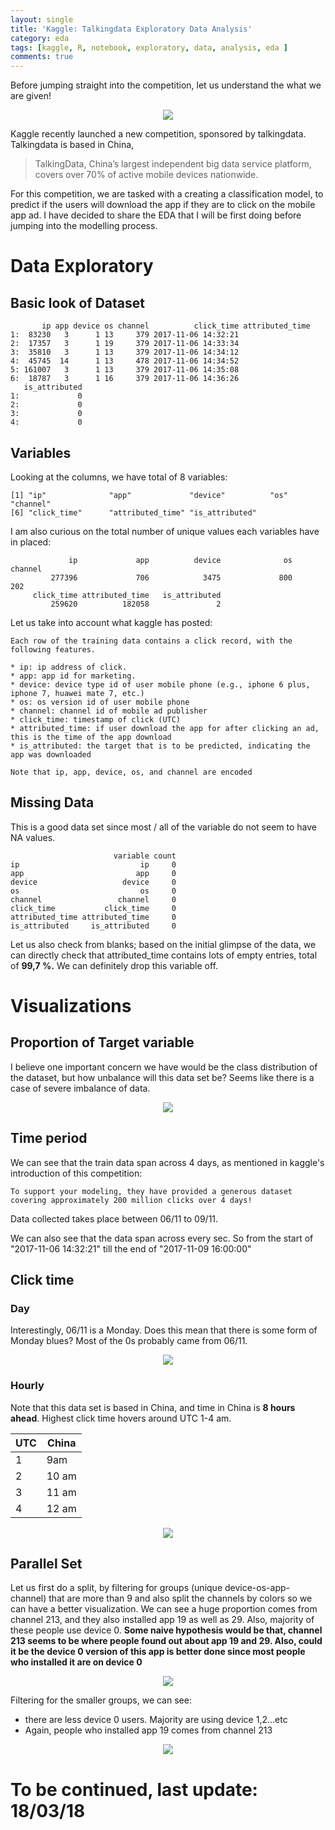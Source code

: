 ```yaml
---
layout: single
title: 'Kaggle: Talkingdata Exploratory Data Analysis'
category: eda
tags: [kaggle, R, notebook, exploratory, data, analysis, eda ]
comments: true
---
```


Before jumping straight into the competition, let us understand the what we are given!

<script src="https://cdn.mathjax.org/mathjax/latest/MathJax.js?config=TeX-AMS-MML_HTMLorMML" type="text/javascript"></script>


<center><img src="https://kaggle2.blob.core.windows.net/competitions/kaggle/5340/logos/front_page.png"></center>


Kaggle recently launched a new competition, sponsored by talkingdata. Talkingdata is based in China, 

> TalkingData, China’s largest independent big data service platform, covers over 70% of active mobile devices nationwide.

For this competition, we are tasked with a creating a classification model, to predict if the users will download the app if they are to click on the mobile app ad. I have decided to share the EDA that I will be first doing before jumping into the modelling process. 

# Data Exploratory 

## Basic look of Dataset 

```text
       ip app device os channel          click_time attributed_time
1:  83230   3      1 13     379 2017-11-06 14:32:21                
2:  17357   3      1 19     379 2017-11-06 14:33:34                
3:  35810   3      1 13     379 2017-11-06 14:34:12                
4:  45745  14      1 13     478 2017-11-06 14:34:52                
5: 161007   3      1 13     379 2017-11-06 14:35:08                
6:  18787   3      1 16     379 2017-11-06 14:36:26                
   is_attributed
1:             0
2:             0
3:             0
4:             0
```

## Variables

Looking at the columns, we have total of 8 variables: 

```text
[1] "ip"              "app"             "device"          "os"              "channel"        
[6] "click_time"      "attributed_time" "is_attributed"  
```

I am also curious on the total number of unique values each variables have in placed: 

```text
             ip             app          device              os         channel 
         277396             706            3475             800             202 
     click_time attributed_time   is_attributed 
         259620          182058               2 
```
             
Let us take into account what kaggle has posted:  


```text 
Each row of the training data contains a click record, with the following features.

* ip: ip address of click.
* app: app id for marketing.
* device: device type id of user mobile phone (e.g., iphone 6 plus, iphone 7, huawei mate 7, etc.)
* os: os version id of user mobile phone
* channel: channel id of mobile ad publisher
* click_time: timestamp of click (UTC)
* attributed_time: if user download the app for after clicking an ad, this is the time of the app download
* is_attributed: the target that is to be predicted, indicating the app was downloaded

Note that ip, app, device, os, and channel are encoded
```


## Missing Data 

This is a good data set since most / all of the variable do not seem to have NA values.

```text 
                       variable count
ip                           ip     0
app                         app     0
device                   device     0
os                           os     0
channel                 channel     0
click_time           click_time     0
attributed_time attributed_time     0
is_attributed     is_attributed     0
```

Let us also check from blanks; based on the initial glimpse of the data, we can directly check that attributed_time contains lots of empty entries, total of **99,7 %.** We can definitely drop this variable off.  

# Visualizations


## Proportion of Target variable 

I believe one important concern we have would be the class distribution of the dataset, but how unbalance will this data set be? Seems like there is a case of severe imbalance of data.

<center><img src="/images/talkingdata_charts/chart1.png?style=centerme"></center>

## Time period 

We can see that the train data span across 4 days, as mentioned in kaggle's introduction of this competition: 

>
    To support your modeling, they have provided a generous dataset covering approximately 200 million clicks over 4 days!


Data collected takes place between 06/11 to 09/11. 

We can also see that the data span across every sec. 
So from the start of  "2017-11-06 14:32:21" till the end of "2017-11-09 16:00:00"

## Click time


### Day

Interestingly, 06/11 is a Monday. Does this mean that there is some form of Monday blues? Most of the 0s probably came from 06/11. 

<center><img src="/images/talkingdata_charts/chart2.png?style=centerme"></center>

### Hourly

Note that this data set is based in China, and time in China is **8 hours ahead**. Highest click time hovers around UTC 1-4 am.

UTC | China 
--- | ---
1 | 9am
2 | 10 am
3 | 11 am
4 | 12 am

<center><img src="/images/talkingdata_charts/chart3.png?style=centerme"></center>

## Parallel Set 

Let us first do a split, by filtering for groups (unique device-os-app-channel) that are more than 9 and also split the channels by colors so we can have a better visualization. We can see a huge proportion comes from channel 213, and they also installed app 19 as well as 29. Also, majority of these people use device 0. **Some naive hypothesis would be that, channel 213 seems to be where people found out about app 19 and 29. Also, could it be the device 0 version of this app is better done since most people who installed it are on device 0**

<center><img src="/images/talkingdata_charts/chart4.png?style=centerme"></center>

Filtering for the smaller groups, we can see:

* there are less device 0 users. Majority are using device 1,2...etc
* Again, people who installed app 19 comes from channel 213

<center><img src="/images/talkingdata_charts/chart5.png?style=centerme"></center>


# To be continued, last update: 18/03/18
